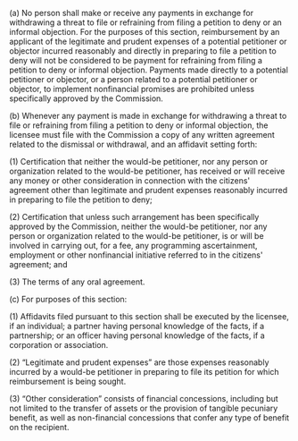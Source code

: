 (a) No person shall make or receive any payments in exchange for withdrawing a threat to file or refraining from filing a petition to deny or an informal objection. For the purposes of this section, reimbursement by an applicant of the legitimate and prudent expenses of a potential petitioner or objector incurred reasonably and directly in preparing to file a petition to deny will not be considered to be payment for refraining from filing a petition to deny or informal objection. Payments made directly to a potential petitioner or objector, or a person related to a potential petitioner or objector, to implement nonfinancial promises are prohibited unless specifically approved by the Commission.

(b) Whenever any payment is made in exchange for withdrawing a threat to file or refraining from filing a petition to deny or informal objection, the licensee must file with the Commission a copy of any written agreement related to the dismissal or withdrawal, and an affidavit setting forth:

(1) Certification that neither the would-be petitioner, nor any person or organization related to the would-be petitioner, has received or will receive any money or other consideration in connection with the citizens' agreement other than legitimate and prudent expenses reasonably incurred in preparing to file the petition to deny;

(2) Certification that unless such arrangement has been specifically approved by the Commission, neither the would-be petitioner, nor any person or organization related to the would-be petitioner, is or will be involved in carrying out, for a fee, any programming ascertainment, employment or other nonfinancial initiative referred to in the citizens' agreement; and

(3) The terms of any oral agreement.

(c) For purposes of this section:

(1) Affidavits filed pursuant to this section shall be executed by the licensee, if an individual; a partner having personal knowledge of the facts, if a partnership; or an officer having personal knowledge of the facts, if a corporation or association.

(2) “Legitimate and prudent expenses” are those expenses reasonably incurred by a would-be petitioner in preparing to file its petition for which reimbursement is being sought.

(3) “Other consideration” consists of financial concessions, including but not limited to the transfer of assets or the provision of tangible pecuniary benefit, as well as non-financial concessions that confer any type of benefit on the recipient.

